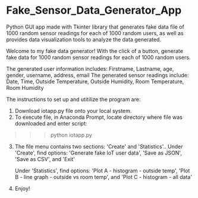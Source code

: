 # Fake_Sensor_Data_Generator_App
Python GUI app made with Tkinter library that generates fake data file of 1000 random sensor readings for each of 1000 random users, as well as provides data visualization tools to analyze the data generated.

Welcome to my fake data generator!
With the click of a button, generate fake data for 1000 random sensor readings for each of 1000 random users.

The generated user information includes: Firstname, Lastname, age, gender, username, address, email
The generated sensor readings include: Date, Time, Outside Temperature, Outside Humidity,  Room Temperature, Room Humidity

The instructions to set up and utitilize the program are:
1. Download iotapp.py file onto your local system.
2. To execute file, in Anaconda Prompt, locate directory where file was downloaded and enter script:
>>> python iotapp.py
3.  The file menu contains two sections: 'Create' and 'Statistics'..
    Under 'Create', find options: 
        'Generate fake IoT user data', 
        'Save as JSON',
        'Save as CSV',
         and 'Exit'
         
    Under 'Statistics', find options: 
        'Plot A - histogram - outside temp',
        'Plot B - line graph - outside vs room temp',
        and 'Plot C - histogram - all data'
4. Enjoy!
